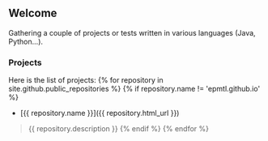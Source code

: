 ## Welcome

Gathering a couple of projects or tests written in various languages (Java, Python...).


### Projects
Here is the list of projects:
{% for repository in site.github.public_repositories %}
  {% if repository.name != 'epmtl.github.io' %}
  * [{{ repository.name }}]({{ repository.html_url }})
  > {{ repository.description }}
  {% endif %}
{% endfor %}
